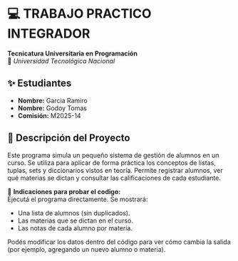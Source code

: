 # 💻 TRABAJO PRACTICO INTEGRADOR  
**Tecnicatura Universitaria en Programación**  
📍 *Universidad Tecnológica Nacional*  

## ✨ Estudiantes  
- **Nombre:** Garcia Ramiro  
- **Nombre:** Godoy Tomas
- **Comisión:** M2025-14  

## 📂 Descripción del Proyecto 
Este programa simula un pequeño sistema de gestión de alumnos en un curso. Se utiliza para aplicar de forma práctica los conceptos de listas, tuplas, sets y diccionarios vistos en teoría. Permite registrar alumnos, ver qué materias se dictan y consultar las calificaciones de cada estudiante.  

📌 **Indicaciones para probar el codigo:**  
Ejecutá el programa directamente.
Se mostrará:
- Una lista de alumnos (sin duplicados).
- Las materias que se dictan en el curso.
- Las notas de cada alumno por materia.

Podés modificar los datos dentro del código para ver cómo cambia la salida (por ejemplo, agregando un nuevo alumno o materia).  
